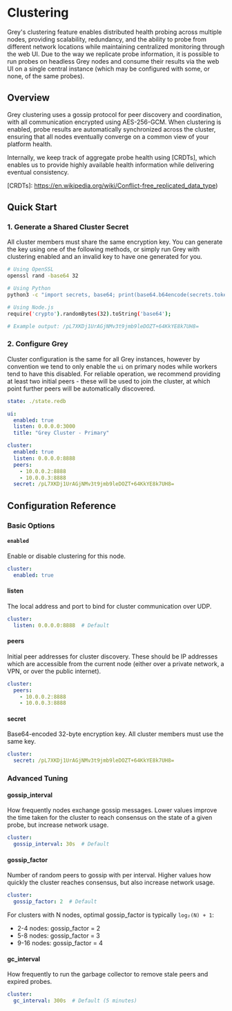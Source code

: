 # Clustering

Grey's clustering feature enables distributed health probing across multiple nodes, providing
scalability, redundancy, and the ability to probe from different network locations while
maintaining centralized monitoring through the web UI. Due to the way we replicate probe
information, it is possible to run probes on headless Grey nodes and consume their results
via the web UI on a single central instance (which may be configured with some, or none, of
the same probes).

## Overview

Grey clustering uses a gossip protocol for peer discovery and coordination, with all
communication encrypted using AES-256-GCM. When clustering is enabled, probe results
are automatically synchronized across the cluster, ensuring that all nodes eventually
converge on a common view of your platform health.

Internally, we keep track of aggregate probe health using [CRDTs], which enables us
to provide highly available health information while delivering eventual consistency.

[CRDTs]: https://en.wikipedia.org/wiki/Conflict-free_replicated_data_type)

## Quick Start

### 1. Generate a Shared Cluster Secret

All cluster members must share the same encryption key. You can generate the key using
one of the following methods, or simply run Grey with clustering enabled and an invalid
key to have one generated for you.

```bash
# Using OpenSSL
openssl rand -base64 32

# Using Python
python3 -c "import secrets, base64; print(base64.b64encode(secrets.token_bytes(32)).decode())"

# Using Node.js
require('crypto').randomBytes(32).toString('base64');

# Example output: /pL7XKDj1UrAGjNMv3t9jmb9leDOZT+64KkYE8k7UH8=
```

### 2. Configure Grey

Cluster configuration is the same for all Grey instances, however by convention we tend
to only enable the `ui` on primary nodes while workers tend to have this disabled. For
reliable operation, we recommend providing at least two initial peers - these will be used
to join the cluster, at which point further peers will be automatically discovered.

```yaml
state: ./state.redb

ui:
  enabled: true
  listen: 0.0.0.0:3000
  title: "Grey Cluster - Primary"

cluster:
  enabled: true
  listen: 0.0.0.0:8888
  peers:
    - 10.0.0.2:8888
    - 10.0.0.3:8888
  secret: /pL7XKDj1UrAGjNMv3t9jmb9leDOZT+64KkYE8k7UH8=

```


## Configuration Reference

### Basic Options

#### `enabled`
Enable or disable clustering for this node.

```yaml
cluster:
  enabled: true
```

#### listen
The local address and port to bind for cluster communication over UDP.

```yaml
cluster:
  listen: 0.0.0.0:8888  # Default
```

#### peers
Initial peer addresses for cluster discovery. These should be IP addresses which
are accessible from the current node (either over a private network, a VPN, or over
the public internet).

```yaml
cluster:
  peers:
    - 10.0.0.2:8888
    - 10.0.0.3:8888
```

#### secret
Base64-encoded 32-byte encryption key. All cluster members must use the same key.

```yaml
cluster:
  secret: /pL7XKDj1UrAGjNMv3t9jmb9leDOZT+64KkYE8k7UH8=
```

### Advanced Tuning

#### gossip_interval
How frequently nodes exchange gossip messages. Lower values improve the time
taken for the cluster to reach consensus on the state of a given probe, but
increase network usage.

```yaml
cluster:
  gossip_interval: 30s  # Default
```

#### gossip_factor
Number of random peers to gossip with per interval. Higher values how quickly
the cluster reaches consensus, but also increase network usage.

```yaml
cluster:
  gossip_factor: 2  # Default
```

For clusters with N nodes, optimal gossip_factor is typically `log₂(N) + 1`:
- 2-4 nodes: gossip_factor = 2
- 5-8 nodes: gossip_factor = 3  
- 9-16 nodes: gossip_factor = 4

#### gc_interval
How frequently to run the garbage collector to remove stale peers and expired probes.

```yaml
cluster:
  gc_interval: 300s  # Default (5 minutes)
```